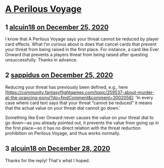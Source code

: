 # [A Perilous Voyage](https://community.fantasyflightgames.com/topic/313753-a-perilous-voyage/)

## 1 [alcuin18 on December 25, 2020](https://community.fantasyflightgames.com/topic/313753-a-perilous-voyage/?do=findComment&comment=4034435)

I know that A Perilous Voyage says your threat cannot be reduced by player card effects. What I'm curious about is does that cancel cards that prevent your threat from being raised in the first place. For instance, a card like Ever Onward that prevents a players threat from being raised after questing unsuccessfully. Thanks in advance.

## 2 [sappidus on December 25, 2020](https://community.fantasyflightgames.com/topic/313753-a-perilous-voyage/?do=findComment&comment=4034457)

Reducing your threat has previously been defined, e.g., here [https://community.fantasyflightgames.com/topic/259537-about-murder-at-the-prancing-pony/?do=findComment&comment=3002058]: 'In every case where card text says that your threat “cannot be reduced” it means that the actual value on your threat dial cannot go down.'

Something like Ever Onward never causes the value on your threat dial to go down—as you already pointed out, it prevents the value from going up in the first place—so it has no direct relation with the threat reduction prohibition on Perilous Voyage, and thus works normally.

## 3 [alcuin18 on December 28, 2020](https://community.fantasyflightgames.com/topic/313753-a-perilous-voyage/?do=findComment&comment=4035160)

Thanks for the reply! That's what I hoped.

